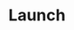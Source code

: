 ---
cascade:
  menu:
    launch:
      parent: launch
  type: docs
description: Easily scale and manage ML jobs using W&B Launch.
menu:
  launch:
    identifier: ja-launch-_index
title: Launch
type: docs
url: guides/launch
---